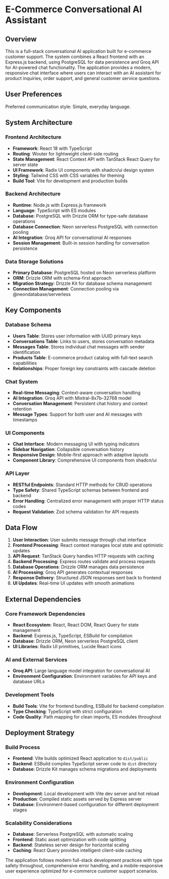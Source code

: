 # E-Commerce Conversational AI Assistant

## Overview

This is a full-stack conversational AI application built for e-commerce customer support. The system combines a React frontend with an Express.js backend, using PostgreSQL for data persistence and Groq API for AI-powered chat functionality. The application provides a modern, responsive chat interface where users can interact with an AI assistant for product inquiries, order support, and general customer service questions.

## User Preferences

Preferred communication style: Simple, everyday language.

## System Architecture

### Frontend Architecture
- **Framework**: React 18 with TypeScript
- **Routing**: Wouter for lightweight client-side routing
- **State Management**: React Context API with TanStack React Query for server state
- **UI Framework**: Radix UI components with shadcn/ui design system
- **Styling**: Tailwind CSS with CSS variables for theming
- **Build Tool**: Vite for development and production builds

### Backend Architecture
- **Runtime**: Node.js with Express.js framework
- **Language**: TypeScript with ES modules
- **Database**: PostgreSQL with Drizzle ORM for type-safe database operations
- **Database Connection**: Neon serverless PostgreSQL with connection pooling
- **AI Integration**: Groq API for conversational AI responses
- **Session Management**: Built-in session handling for conversation persistence

### Data Storage Solutions
- **Primary Database**: PostgreSQL hosted on Neon serverless platform
- **ORM**: Drizzle ORM with schema-first approach
- **Migration Strategy**: Drizzle Kit for database schema management
- **Connection Management**: Connection pooling via @neondatabase/serverless

## Key Components

### Database Schema
- **Users Table**: Stores user information with UUID primary keys
- **Conversations Table**: Links to users, stores conversation metadata
- **Messages Table**: Stores individual chat messages with sender identification
- **Products Table**: E-commerce product catalog with full-text search capabilities
- **Relationships**: Proper foreign key constraints with cascade deletion

### Chat System
- **Real-time Messaging**: Context-aware conversation handling
- **AI Integration**: Groq API with Mixtral-8x7b-32768 model
- **Conversation Management**: Persistent chat history and context retention
- **Message Types**: Support for both user and AI messages with timestamps

### UI Components
- **Chat Interface**: Modern messaging UI with typing indicators
- **Sidebar Navigation**: Collapsible conversation history
- **Responsive Design**: Mobile-first approach with adaptive layouts
- **Component Library**: Comprehensive UI components from shadcn/ui

### API Layer
- **RESTful Endpoints**: Standard HTTP methods for CRUD operations
- **Type Safety**: Shared TypeScript schemas between frontend and backend
- **Error Handling**: Centralized error management with proper HTTP status codes
- **Request Validation**: Zod schema validation for API requests

## Data Flow

1. **User Interaction**: User submits message through chat interface
2. **Frontend Processing**: React context manages local state and optimistic updates
3. **API Request**: TanStack Query handles HTTP requests with caching
4. **Backend Processing**: Express routes validate and process requests
5. **Database Operations**: Drizzle ORM manages data persistence
6. **AI Processing**: Groq API generates contextual responses
7. **Response Delivery**: Structured JSON responses sent back to frontend
8. **UI Updates**: Real-time UI updates with smooth animations

## External Dependencies

### Core Framework Dependencies
- **React Ecosystem**: React, React DOM, React Query for state management
- **Backend**: Express.js, TypeScript, ESBuild for compilation
- **Database**: Drizzle ORM, Neon serverless PostgreSQL client
- **UI Libraries**: Radix UI primitives, Lucide React icons

### AI and External Services
- **Groq API**: Large language model integration for conversational AI
- **Environment Configuration**: Environment variables for API keys and database URLs

### Development Tools
- **Build Tools**: Vite for frontend bundling, ESBuild for backend compilation
- **Type Checking**: TypeScript with strict configuration
- **Code Quality**: Path mapping for clean imports, ES modules throughout

## Deployment Strategy

### Build Process
- **Frontend**: Vite builds optimized React application to `dist/public`
- **Backend**: ESBuild compiles TypeScript server code to `dist` directory
- **Database**: Drizzle Kit manages schema migrations and deployments

### Environment Configuration
- **Development**: Local development with Vite dev server and hot reload
- **Production**: Compiled static assets served by Express server
- **Database**: Environment-based configuration for different deployment stages

### Scalability Considerations
- **Database**: Serverless PostgreSQL with automatic scaling
- **Frontend**: Static asset optimization with code splitting
- **Backend**: Stateless server design for horizontal scaling
- **Caching**: React Query provides intelligent client-side caching

The application follows modern full-stack development practices with type safety throughout, comprehensive error handling, and a mobile-responsive user experience optimized for e-commerce customer support scenarios.